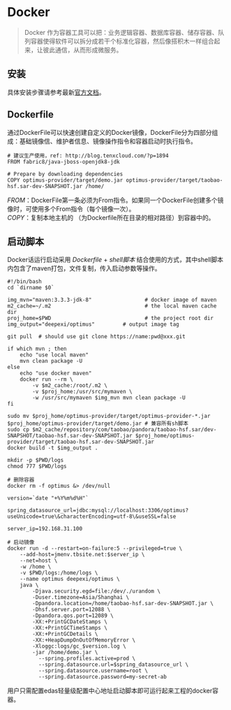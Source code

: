 # Docker

> Docker 作为容器工具可以把：业务逻辑容器、数据库容器、储存容器、队列容器使得软件可以拆分成若干个标准化容器，然后像搭积木一样组合起来，让彼此通信，从而形成微服务。

## 安装

具体安装步骤请参考最新[官方文档](https://docs.docker.com/install/linux/docker-ce/centos/#install-docker-ce)。

## Dockerfile

通过DockerFile可以快速创建自定义的Docker镜像，DockerFile分为四部分组成：基础镜像信、维护者信息、镜像操作指令和容器启动时执行指令。

```
# 建议生产使用，ref: http://blog.tenxcloud.com/?p=1894
FROM fabric8/java-jboss-openjdk8-jdk

# Prepare by downloading dependencies
COPY optimus-provider/target/demo.jar optimus-provider/target/taobao-hsf.sar-dev-SNAPSHOT.jar /home/
```

*FROM*：DockerFile第一条必须为From指令。如果同一个DockerFile创建多个镜像时，可使用多个From指令（每个镜像一次）。       
*COPY*：复制本地主机的 （为Dockerfile所在目录的相对路径）到容器中的。

## 启动脚本

Docker话运行启动采用 *Dockerfile* + *shell脚本* 结合使用的方式，其中shell脚本内包含了maven打包，文件复制，传入启动参数等操作。

```shell
#!/bin/bash
cd `dirname $0`

img_mvn="maven:3.3.3-jdk-8"                 # docker image of maven
m2_cache=~/.m2                              # the local maven cache dir
proj_home=$PWD                              # the project root dir
img_output="deepexi/optimus"         # output image tag

git pull  # should use git clone https://name:pwd@xxx.git

if which mvn ; then
    echo "use local maven"
    mvn clean package -U
else
    echo "use docker maven"
    docker run --rm \
        -v $m2_cache:/root/.m2 \
        -v $proj_home:/usr/src/mymaven \
        -w /usr/src/mymaven $img_mvn mvn clean package -U
fi

sudo mv $proj_home/optimus-provider/target/optimus-provider-*.jar $proj_home/optimus-provider/target/demo.jar # 兼容所有sh脚本
sudo cp $m2_cache/repository/com/taobao/pandora/taobao-hsf.sar/dev-SNAPSHOT/taobao-hsf.sar-dev-SNAPSHOT.jar $proj_home/optimus-provider/target/taobao-hsf.sar-dev-SNAPSHOT.jar
docker build -t $img_output .

mkdir -p $PWD/logs
chmod 777 $PWD/logs

# 删除容器
docker rm -f optimus &> /dev/null

version=`date "+%Y%m%d%H"`

spring_datasource_url=jdbc:mysql://localhost:3306/optimus?useUnicode=true\&characterEncoding=utf-8\&useSSL=false

server_ip=192.168.31.100

# 启动镜像
docker run -d --restart=on-failure:5 --privileged=true \
    --add-host=jmenv.tbsite.net:$server_ip \
    --net=host \
    -w /home \
    -v $PWD/logs:/home/logs \
    --name optimus deepexi/optimus \
    java \
        -Djava.security.egd=file:/dev/./urandom \
        -Duser.timezone=Asia/Shanghai \
        -Dpandora.location=/home/taobao-hsf.sar-dev-SNAPSHOT.jar \
        -Dhsf.server.port=12088 \
        -Dpandora.qos.port=12089 \
        -XX:+PrintGCDateStamps \
        -XX:+PrintGCTimeStamps \
        -XX:+PrintGCDetails \
        -XX:+HeapDumpOnOutOfMemoryError \
        -Xloggc:logs/gc_$version.log \
        -jar /home/demo.jar \
          --spring.profiles.active=prod \
          --spring.datasource.url=$spring_datasource_url \
          --spring.datasource.username=root \
          --spring.datasource.password=my-secret-ab
```

用户只需配置edas轻量级配置中心地址启动脚本即可运行起来工程的docker容器。

